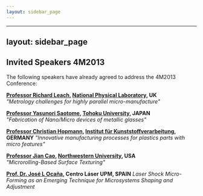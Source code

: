 ```yaml
---
layout: sidebar_page
---
```


---
layout: sidebar_page
---

## Invited Speakers 4M2013

The following speakers have already agreed to address the 4M2013 Conference:

**[Professor Richard Leach](/4m-association/content/4M2013-Invited-Speaker-Professor-Richard-Leach), [National Physical Laboratory](http://www.npl.co.uk.html), UK**  
*"Metrology challenges for highly parallel micro-manufacture"*

**[Professor Yasunori Saotome](/4m-association/content/4M2013-Invited-Speaker-Yasunori-Saotome), [Tohoku University](http://www.tohoku.ac.jp/english/.html), JAPAN**     
*"Fabrication of Nano/Micro devices of metallic glasses"*    

**[Professor Christian Hopmann](/4m-association/content/4M2013-Invited-Speaker-Professor-Dr-Ing-Christian-Hopmann), [Institut für Kunststoffverarbeitung](http://www.ikv-aachen.de/.html), GERMANY**
*"Innovative manufacturing processes for plastics parts with micro features"* 

**[Professor Jian Cao](/4m-association/content/4M2013-Invited-Speaker-Professor-Jian-Cao), [Northwestern University](http://www.northwestern.edu/.html), USA**                            
*"Microrolling-Based Surface Texturing"* 

**[Prof. Dr. José L Ocaña](/4m-association/content/4M2013-Invited-Speaker-Prof-Dr-Jos%C3%A9-L-Oca%C3%B1.html), Centro Láser UPM, SPAIN**
*Laser Shock Micro-Forming as an Emerging Technique for Microsystems Shaping and Adjustment* 